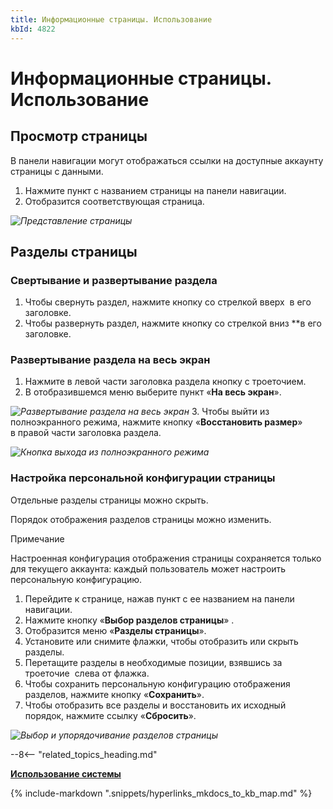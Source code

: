 ```yaml
---
title: Информационные страницы. Использование
kbId: 4822
---
```


# Информационные страницы. Использование

## Просмотр страницы

В панели навигации могут отображаться ссылки на доступные аккаунту страницы с данными.

1. Нажмите пункт с названием страницы на панели навигации.
2. Отобразится соответствующая страница.

_![Представление страницы](https://kb.comindware.ru/assets/img_64e4ab2421da6.png)_

## Разделы страницы

### Свертывание и развертывание раздела

1. Чтобы свернуть раздел, нажмите кнопку со стрелкой вверх *‌* в его заголовке.
2. Чтобы развернуть раздел, нажмите кнопку со стрелкой вниз *‌*в его заголовке.

### Развертывание раздела на весь экран

1. Нажмите в левой части заголовка раздела кнопку с троеточием.
2. В отобразившемся меню выберите пункт «**На весь экран**».

_![Развертывание раздела на весь экран](https://kb.comindware.ru/assets/img_64e4b509845c8.png)_
3. Чтобы выйти из полноэкранного режима, нажмите кнопку «**Восстановить размер**» *‌* в правой части заголовка раздела.

_![Кнопка выхода из полноэкранного режима](https://kb.comindware.ru/assets/img_64e4b856a83a1.png)_

### Настройка персональной конфигурации страницы

Отдельные разделы страницы можно скрыть.

Порядок отображения разделов страницы можно изменить.

Примечание

Настроенная конфигурация отображения страницы сохраняется только для текущего аккаунта: каждый пользователь может настроить персональную конфигурацию.

1. Перейдите к странице, нажав пункт с ее названием на панели навигации.
2. Нажмите кнопку «**Выбор разделов страницы**» *‌*.
3. Отобразится меню «**Разделы страницы**».
4. Установите или снимите флажки, чтобы отобразить или скрыть разделы.
5. Перетащите разделы в необходимые позиции, взявшись за троеточие ***‌*** слева от флажка.
6. Чтобы сохранить персональную конфигурацию отображения разделов, нажмите кнопку «**Сохранить**».
7. Чтобы отобразить все разделы и восстановить их исходный порядок, нажмите ссылку «**Сбросить**».

_![Выбор и упорядочивание разделов страницы](https://kb.comindware.ru/assets/img_64e4b4f7a0a0d.png)_

--8<-- "related_topics_heading.md"

**[Использование системы](https://kb.comindware.ru/category\.php\?id=859)**



{% include-markdown ".snippets/hyperlinks_mkdocs_to_kb_map.md" %}
